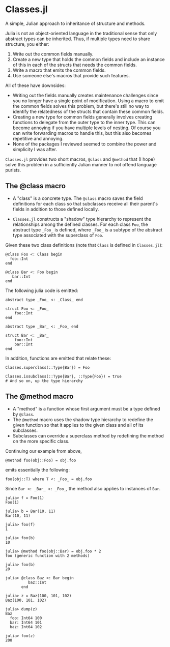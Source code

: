 # Classes.jl
A simple, Julian approach to inheritance of structure and methods.

Julia is not an object-oriented language in the traditional sense that only abstract types can be inherited. Thus,
if multiple types need to share structure, you either:

1. Write out the common fields manually.
1. Create a new type that holds the common fields and include an instance of this in
   each of the structs that needs the common fields.
1. Write a macro that emits the common fields.
1. Use someone else's macros that provide such features.

All of these have downsides:

* Writing out the fields manually creates maintenance challenges since you no longer have a single 
  point of modification.  Using a macro to emit the common fields solves this problem, but there's still
  no way to identify the relatedness of the structs that contain these common fields.
* Creating a new type for common fields generally involves creating functions to delegate from the outer 
  type to the inner type.
  This can become annoying if you have multiple levels of nesting. Of course you can write forwarding macros
  to handle this, but this also becomes repetitive and annoying.
* None of the packages I reviewed seemed to combine the power and simplicity I was after.

`Classes.jl` provides two short macros, `@class` and `@method` that (I hope) solve this problem in a
sufficiently Julian manner to not offend language purists.

## The @class macro

* A "class" is a concrete type. The `@class` macro saves the field definitions for each class
  so that subclasses receive all their parent's fields in addition to those defined locally.

* `Classes.jl` constructs a "shadow" type hierarchy to represent the relationships among the
  defined classes. For each class `Foo`, the abstract type `_Foo_` is defined, where `_Foo_` 
  is a subtype of the abstract type associated with the superclass of `Foo`.

Given these two class definitions (note that `Class` is defined in `Classes.jl`):

 ```
@class Foo <: Class begin
   foo::Int
end

@class Bar <: Foo begin
    bar::Int
end
```

The following julia code is emitted:

```
abstract type _Foo_ <: _Class_ end

struct Foo <: _Foo_
    foo::Int
end

abstract type _Bar_ <: _Foo_ end

struct Bar <: _Bar_
    foo::Int
    bar::Int
end
```

In addition, functions are emitted that relate these:

```
Classes.superclass(::Type{Bar}) = Foo

Classes.issubclass(::Type{Bar}, ::Type{Foo}) = true
# And so on, up the type hierarchy
```

## The @method macro

* A "method" is a function whose first argument must be a type defined by `@class`.
* The `@method` macro uses the shadow type hierarchy to redefine the given function
  so that it applies to the given class and all of its subclasses.
* Subclasses can override a superclass method by redefining the method on the
  more specific class.

Continuing our example from above, 

```
@method foo(obj::Foo) = obj.foo
```
emits essentially the following:

```
foo(obj::T) where T <: _Foo_ = obj.foo
```

Since `Bar <: _Bar_ <: _Foo_`,  the method also applies to instances of `Bar`.

```
julia> f = Foo(1)
Foo(1)

julia> b = Bar(10, 11)
Bar(10, 11)

julia> foo(f)
1

julia> foo(b)
10

julia> @method foo(obj::Bar) = obj.foo * 2
foo (generic function with 2 methods)

julia> foo(b)
20

julia> @class Baz <: Bar begin
          baz::Int
       end

julia> z = Baz(100, 101, 102)
Baz(100, 101, 102)

julia> dump(z)
Baz
  foo: Int64 100
  bar: Int64 101
  baz: Int64 102
  
julia> foo(z)
200
```